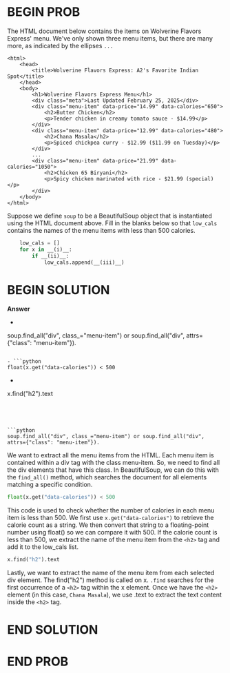 # BEGIN PROB

The HTML document below contains the items on Wolverine Flavors Express'
menu. We've only shown three menu items, but there are many more, as
indicated by the ellipses `...`

    <html>
        <head>
            <title>Wolverine Flavors Express: A2's Favorite Indian Spot</title>
        </head>
        <body>
            <h1>Wolverine Flavors Express Menu</h1>
            <div class="meta">Last Updated February 25, 2025</div>
            <div class="menu-item" data-price="14.99" data-calories="650">
                <h2>Butter Chicken</h2>
                <p>Tender chicken in creamy tomato sauce - $14.99</p>
            </div>
            <div class="menu-item" data-price="12.99" data-calories="480">
                <h2>Chana Masala</h2>
                <p>Spiced chickpea curry - $12.99 ($11.99 on Tuesday)</p>
            </div>
            ...
            <div class="menu-item" data-price="21.99" data-calories="1050">
                <h2>Chicken 65 Biryani</h2>
                <p>Spicy chicken marinated with rice - $21.99 (special)</p>
            </div>
        </body>
    </html>

Suppose we define `soup` to be a BeautifulSoup object that is
instantiated using the HTML document above. Fill in the blanks below so
that `low_cals` contains the names of the menu items with less than 500
calories.
```python
    low_cals = []
    for x in __(i)__:
        if __(ii)__:
            low_cals.append(__(iii)__)
```

# BEGIN SOLUTION
**Answer** 

- ```python 
soup.find_all("div", class_="menu-item") or soup.find_all("div", attrs={"class": "menu-item"}). 
```

- ```python
float(x.get("data-calories")) < 500
```

- ```python 
x.find("h2").text 
```




```python 
soup.find_all("div", class_="menu-item") or soup.find_all("div", attrs={"class": "menu-item"}). 
```

We want to extract all the menu items from the HTML. Each menu item is contained within a div tag with the class menu-item. So, we need to find all the div elements that have this class.
In BeautifulSoup, we can do this with the `find_all()` method, which searches the document for all elements matching a specific condition.




```python 
float(x.get("data-calories")) < 500 
```

This code is used to check whether the number of calories in each menu item is less than 500. We first use 
`x.get("data-calories")` to retrieve the calorie count as a string. We then convert that string to a floating-point number using float() so we can compare it with 500. If the calorie count is less than 500, we extract the name of the menu item from the `<h2>` tag and add it to the low_cals list.




```python 
x.find("h2").text
```

Lastly, we want to extract the name of the menu item from each selected div element. The find("h2") method is called on x. `.find` searches for the first occurrence of a `<h2>` tag within the x element. Once we have the `<h2>` element (in this case, `Chana Masala`), we use .text to extract the text content inside the `<h2>` tag.

# END SOLUTION

# END PROB
